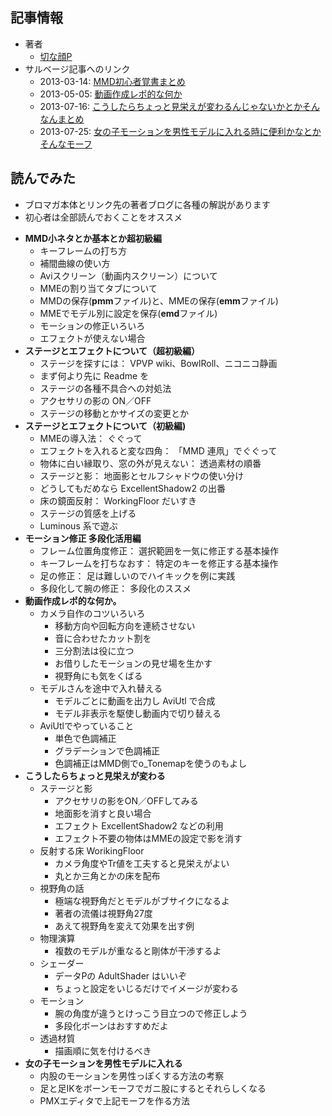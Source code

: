 ## 記事情報
- 著者
	- <a href="https://www.nicovideo.jp/user/31648716" target="_user">切な顔P</a>
- サルベージ記事へのリンク
	- 2013-03-14: <a href="https://mmdblomagasaru.blogspot.com/2025/01/mmd_30.html" target="_page">MMD初心者覚書まとめ</a>
	- 2013-05-05: <a href="https://mmdblomagasaru.blogspot.com/2025/01/blog-post_30.html" target="_page">動画作成レポ的な何か</a>
	- 2013-07-16: <a href="https://mmdblomagasaru.blogspot.com/2025/01/blog-post_85.html" target="_page">こうしたらちょっと見栄えが変わるんじゃないかとかそんなんまとめ</a>
	- 2013-07-25: <a href="https://mmdblomagasaru.blogspot.com/2025/01/blog-post_31.html" target="_page">女の子モーションを男性モデルに入れる時に便利かなとかそんなモーフ</a>

## 読んでみた
- ブロマガ本体とリンク先の著者ブログに各種の解説があります
- 初心者は全部読んでおくことをオススメ
<!-- -->
- **MMD小ネタとか基本とか超初級編**
	- キーフレームの打ち方
	- 補間曲線の使い方
	- Aviスクリーン（動画内スクリーン）について
	- MMEの割り当てタブについて
	- MMDの保存(**pmm**ファイル)と、MMEの保存(**emm**ファイル)
	- MMEでモデル別に設定を保存(**emd**ファイル)
	- モーションの修正いろいろ
	- エフェクトが使えない場合
- **ステージとエフェクトについて（超初級編）**
	- ステージを探すには： VPVP wiki、BowlRoll、ニコニコ静画
	- まず何より先に Readme を
	- ステージの各種不具合への対処法
	- アクセサリの影の ON／OFF
	- ステージの移動とかサイズの変更とか
- **ステージとエフェクトについて（初級編)**
	- MMEの導入法： ぐぐって
	- エフェクトを入れると変な四角： 「MMD 連凧」でぐぐって
	- 物体に白い縁取り、窓の外が見えない： 透過素材の順番
	- ステージと影： 地面影とセルフシャドウの使い分け
	- どうしてもだめなら ExcellentShadow2 の出番
	- 床の鏡面反射： WorkingFloor だいすき
	- ステージの質感を上げる
	- Luminous 系で遊ぶ
- **モーション修正 多段化活用編**
	- フレーム位置角度修正： 選択範囲を一気に修正する基本操作
	- キーフレームを打ちなおす： 特定のキーを修正する基本操作
	- 足の修正： 足は難しいのでハイキックを例に実践
	- 多段化して腕の修正： 多段化のススメ
- **動画作成レポ的な何か。**
	- カメラ自作のコツいろいろ
		- 移動方向や回転方向を連続させない
		- 音に合わせたカット割を
		- 三分割法は役に立つ
		- お借りしたモーションの見せ場を生かす
		- 視野角にも気をくばる
	- モデルさんを途中で入れ替える
		- モデルごとに動画を出力し AviUtl で合成
		- モデル非表示を駆使し動画内で切り替える
	- AviUtlでやっていること
		- 単色で色調補正
		- グラデーションで色調補正
		- 色調補正はMMD側でo_Tonemapを使うのもよし
- **こうしたらちょっと見栄えが変わる**
	- ステージと影
		- アクセサリの影をON／OFFしてみる
		- 地面影を消すと良い場合
		- エフェクト ExcellentShadow2 などの利用
		- エフェクト不要の物体はMMEの設定で影を消す
	- 反射する床 WorikingFloor
		- カメラ角度やTr値を工夫すると見栄えがよい
		- 丸とか三角とかの床を配布
	- 視野角の話
		- 極端な視野角だとモデルがブサイクになるよ
		- 著者の流儀は視野角27度
		- あえて視野角を変えて効果を出す例
	- 物理演算
		- 複数のモデルが重なると剛体が干渉するよ
	- シェーダー
		- データPの AdultShader はいいぞ
		- ちょっと設定をいじるだけでイメージが変わる
	- モーション
		- 腕の角度が違うとけっこう目立つので修正しよう
		- 多段化ボーンはおすすめだよ
	- 透過材質
		- 描画順に気を付けるべき
- **女の子モーションを男性モデルに入れる**
	- 内股のモーションを男性っぽくする方法の考察
	- 足と足IKをボーンモーフでガニ股にするとそれらしくなる
	- PMXエディタで上記モーフを作る方法

<!-- -->
